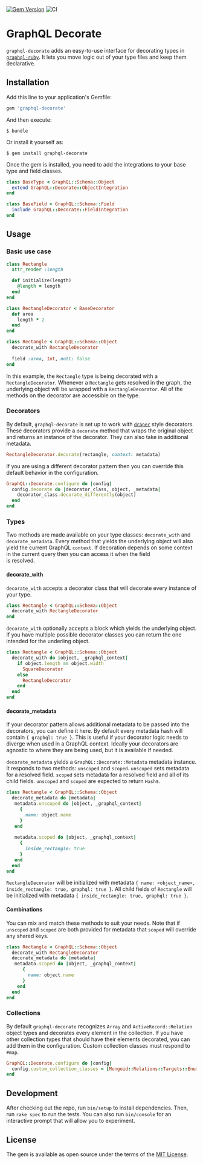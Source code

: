 [![Gem Version](https://badge.fury.io/rb/graphql-decorate.svg)](https://badge.fury.io/rb/graphql-decorate)
![CI](https://github.com/TrueCar/graphql-decorate/actions/workflows/ci.yml/badge.svg)

# GraphQL Decorate

`graphql-decorate` adds an easy-to-use interface for decorating types in [`graphql-ruby`](https://github.com/rmosolgo/graphql-ruby). It lets 
you move logic out of your type files and keep them declarative. 

## Installation

Add this line to your application's Gemfile:

```ruby
gem 'graphql-decorate'
```

And then execute:

    $ bundle

Or install it yourself as:

    $ gem install graphql-decorate

Once the gem is installed, you need to add the integrations to your base type and field classes. 
```ruby
class BaseType < GraphQL::Schema::Object
  extend GraphQL::Decorate::ObjectIntegration
end

class BaseField < GraphQL::Schema::Field
  include GraphQL::Decorate::FieldIntegration
end
```

## Usage

### Basic use case
```ruby
class Rectangle
  attr_reader :length

  def initialize(length)
    @length = length
  end
end

class RectangleDecorator < BaseDecorator
  def area
    length * 2
  end
end

class Rectangle < GraphQL::Schema::Object
  decorate_with RectangleDecorator
  
  field :area, Int, null: false
end
```
In this example, the `Rectangle` type is being decorated with a `RectangleDecorator`. Whenever a 
`Rectangle` gets resolved in the graph, the underlying object will be wrapped with a 
`RectangleDecorator`. All of the methods on the decorator are accessible on the type.

### Decorators
By default, `graphql-decorate` is set up to work with [`draper`](https://github.com/drapergem/draper) style decorators. These decorators 
provide a `decorate` method that wraps the original object and returns an instance of the 
decorator. They can also take in additional metadata.
```ruby
RectangleDecorator.decorate(rectangle, context: metadata)
```
If you are using a different decorator pattern then you can override this default behavior in 
the configuration.
```ruby
GraphQL::Decorate.configure do |config|
  config.decorate do |decorator_class, object, _metadata|
    decorator_class.decorate_differently(object)
  end
end
```

### Types
Two methods are made available on your type classes: `decorate_with` and `decorate_metadata`. 
Every method that yields the underlying object will also yield the current GraphQL `context`. 
If decoration depends on some context in the current query then you can access it when the field  
is resolved.

#### decorate_with
`decorate_with` accepts a decorator class that will decorate every instance of your type.
```ruby
class Rectangle < GraphQL::Schema::Object
  decorate_with RectangleDecorator
end
```

`decorate_with` optionally accepts a block which yields the underlying object. If you have multiple 
possible decorator classes you can return the one intended for the underling object.
```ruby
class Rectangle < GraphQL::Schema::Object
  decorate_with do |object, _graphql_context|
    if object.length == object.width
      SquareDecorator
    else
      RectangleDecorator
    end
  end
end
```

#### decorate_metadata
If your decorator pattern allows additional metadata to be passed into the decorators, you can 
define it here. By default every metadata hash will contain `{ graphql: true }`. This is 
useful if your decorator logic needs to diverge when used in a GraphQL context. Ideally your 
decorators are agnostic to where they are being used, but it is available if needed.

`decorate_metadata` yields a `GraphQL::Decorate::Metadata` metadata instance. It responds to two 
methods: `unscoped` and `scoped`. `unscoped` sets metadata for a resolved field. `scoped` sets 
metadata for a resolved field and all of its child fields. `unscoped` and `scoped` are expected 
to return `Hash`s.

```ruby
class Rectangle < GraphQL::Schema::Object
  decorate_metadata do |metadata| 
   metadata.unscoped do |object, _graphql_context| 
     { 
       name: object.name
     }
   end
   
   metadata.scoped do |object, _graphql_context|
     {
       inside_rectangle: true
     }
   end
  end
end
```
`RectangleDecorator` will be initialized with metadata `{ name: <object_name>,
inside_rectangle: true, graphql: true }`. All child fields of `Rectangle` will be initialized 
with metadata `{ inside_rectangle: true, graphql: true }`.

#### Combinations
You can mix and match these methods to suit your needs. Note that if `unscoped` and 
`scoped` are both provided for metadata that `scoped` will override any shared keys.
```ruby
class Rectangle < GraphQL::Schema::Object
  decorate_with RectangleDecorator
  decorate_metadata do |metadata|
   metadata.scoped do |object, _graphql_context|
      {
        name: object.name
      } 
    end
  end
end
```

### Collections
By default `graphql-decorate` recognizes `Array` and `ActiveRecord::Relation` object types and 
decorates every element in the collection. If you have other collection types that should have 
their elements decorated, you can add them in the configuration. Custom collection classes must 
respond to `#map`.
```ruby
GraphQL::Decorate.configure do |config|
  config.custom_collection_classes = [Mongoid::Relations::Targets::Enumerable]
end
```

## Development

After checking out the repo, run `bin/setup` to install dependencies. Then, run `rake spec` to 
run the tests. You can also run `bin/console` for an interactive prompt that will allow you to 
experiment.

## License

The gem is available as open source under the terms of the 
[MIT License](https://opensource.org/licenses/MIT).
